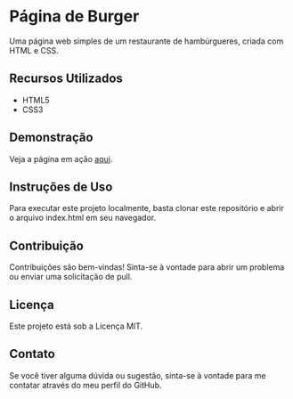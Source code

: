 # Página de Burger

Uma página web simples de um restaurante de hambúrgueres, criada com HTML e CSS.

## Recursos Utilizados
- HTML5
- CSS3

## Demonstração
Veja a página em ação [aqui](link-da-sua-demo).

## Instruções de Uso
Para executar este projeto localmente, basta clonar este repositório e abrir o arquivo index.html em seu navegador.

## Contribuição
Contribuições são bem-vindas! Sinta-se à vontade para abrir um problema ou enviar uma solicitação de pull.

## Licença
Este projeto está sob a Licença MIT.

## Contato
Se você tiver alguma dúvida ou sugestão, sinta-se à vontade para me contatar através do meu perfil do GitHub.
